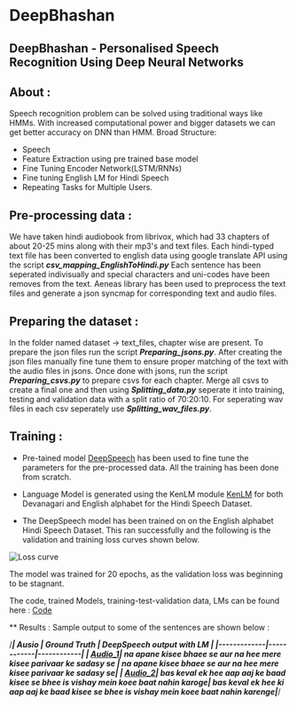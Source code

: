 # DeepBhashan
## DeepBhashan - Personalised Speech Recognition Using Deep Neural Networks

## About : 
Speech recognition problem can be solved using traditional ways like HMMs. With increased computational power and bigger datasets we can get better accuracy on DNN than HMM. 
Broad Structure:
* Speech 
* Feature Extraction using pre trained base model 
* Fine Tuning Encoder Network(LSTM/RNNs)  
* Fine tuning English LM for Hindi Speech  
* Repeating Tasks for Multiple Users.

## Pre-processing data : 

We have taken hindi audiobook from librivox, which had 33 chapters of about 20-25 mins along with their mp3's and text files. Each hindi-typed text file has been converted to english data using google translate API using the script ***csv_mapping_EnglishToHindi.py*** Each sentence has been seperated indivisually and special characters and uni-codes have been removes from the text.
Aeneas library has been used to preprocess the text files and generate a json syncmap for corresponding text and audio files.



## Preparing the dataset : 

In the folder named dataset -> text_files, chapter wise are present. To prepare the json files run the script ***Preparing_jsons.py***. After creating the json files manually fine tune them to ensure proper matching of the text with the audio files in jsons. Once done with jsons, run the script ***Preparing_csvs.py*** to prepare csvs for each chapter. Merge all csvs to create a final one and then using ***Splitting_data.py*** seperate it into training, testing and validation data with a split ratio of 70:20:10. For seperating wav files in each csv seperately use ***Splitting_wav_files.py***.


## Training  : 
* Pre-tained model [DeepSpeech](https://github.com/mozilla/DeepSpeech) has been used to fine tune the parameters for the pre-processed data. All the training has been done from scratch.

* Language Model is generated using the KenLM module [KenLM](https://github.com/kpu/kenlm) for both Devanagari and English alphabet for the Hindi Speech Dataset.

* The DeepSpeech model has been trained on on the English alphabet Hindi Speech Dataset. This ran successfully and the following is the validation and training loss curves shown below.

![Loss curve](https://github.com/anvitmangal/DeepBhashan/blob/master/Models/Unknown.jpeg)

The model was trained for 20 epochs, as the validation loss was beginning to be stagnant.

The code, trained Models, training-test-validation data, LMs can be found here : [Code](https://drive.google.com/drive/folders/1ZLLmPVtWUsUjb3863AA8nOp0z16sKjTo)


** Results  :
Sample output to some of the sentences are shown below :

/***| __Ausio__ | __Ground Truth__ | __DeepSpeech output with LM__ |
|-------------|------------|------------|
| [Audio_1](https://drive.google.com/drive/u/0/folders/14FAz8jCiVZKSfPp_XAWhyc4Zt4feVNDB)| na apane kisee bhaee se aur na hee mere kisee parivaar ke sadasy se | na apane kisee bhaee se aur na hee mere kisee parivaar ke sadasy se|
| [Audio_2](https://drive.google.com/drive/u/0/folders/14uiT55FU_w6dghF6xe7H1pN44M1HwAAB)| bas keval ek hee aap aaj ke baad kisee se bhee is vishay mein koee baat nahin **karoge**| bas keval ek hee ki aap aaj ke baad kisee se bhee is vishay mein koee baat nahin **karenge**|***/
